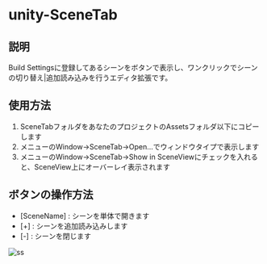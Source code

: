 # unity-SceneTab

## 説明
Build Settingsに登録してあるシーンをボタンで表示し、ワンクリックでシーンの切り替え|追加読み込みを行うエディタ拡張です。

## 使用方法
1. SceneTabフォルダをあなたのプロジェクトのAssetsフォルダ以下にコピーします
1. メニューのWindow->SceneTab->Open...でウィンドウタイプで表示します
1. メニューのWindow->SceneTab->Show in SceneViewにチェックを入れると、SceneView上にオーバーレイ表示されます

## ボタンの操作方法
* [SceneName] : シーンを単体で開きます
* [+] : シーンを追加読み込みします
* [-] : シーンを閉じます

![ss](https://user-images.githubusercontent.com/39085780/60675210-c5b94280-9eb6-11e9-867d-8051c525d18b.png)
